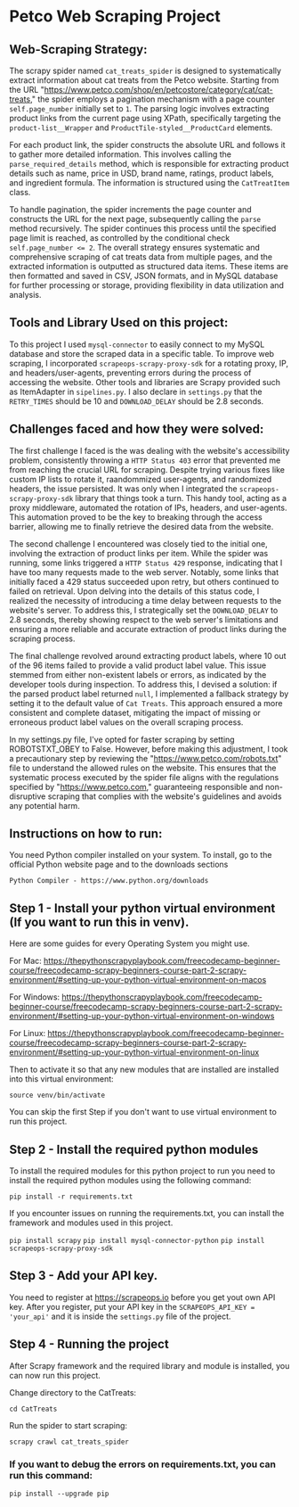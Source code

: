 # Petco Web Scraping Project

## Web-Scraping Strategy: 

The scrapy spider named `cat_treats_spider` is designed to systematically extract information about cat treats from the Petco website. Starting from the URL "https://www.petco.com/shop/en/petcostore/category/cat/cat-treats," the spider employs a pagination mechanism with a page counter `self.page_number` initially set to `1`. The parsing logic involves extracting product links from the current page using XPath, specifically targeting the `product-list__Wrapper` and `ProductTile-styled__ProductCard` elements.

For each product link, the spider constructs the absolute URL and follows it to gather more detailed information. This involves calling the `parse_required_details` method, which is responsible for extracting product details such as name, price in USD, brand name, ratings, product labels, and ingredient formula. The information is structured using the `CatTreatItem` class.

To handle pagination, the spider increments the page counter and constructs the URL for the next page, subsequently calling the `parse` method recursively. The spider continues this process until the specified page limit is reached, as controlled by the conditional check `self.page_number <= 2`. The overall strategy ensures systematic and comprehensive scraping of cat treats data from multiple pages, and the extracted information is outputted as structured data items. These items are then formatted and saved in CSV, JSON formats, and in MySQL database for further processing or storage, providing flexibility in data utilization and analysis.

## Tools and Library Used on this project: 

To this project I used `mysql-connector` to easily connect to my MySQL database and store the scraped data in a specific table. To improve web scraping, I incorporated `scrapeops-scrapy-proxy-sdk` for a rotating proxy, IP, and headers/user-agents, preventing errors during the process of accessing the website. Other tools and libraries are Scrapy provided such as ItemAdapter in `sipelines.py`. I also declare in `settings.py` that the `RETRY_TIMES` should be 10 and `DOWNLOAD_DELAY` should be 2.8 seconds. 

## Challenges faced and how they were solved: 

The first challenge I faced is the was dealing with the website's accessibility problem, consistently throwing a `HTTP Status 403` error that prevented me from reaching the crucial URL for scraping. Despite trying various fixes like custom IP lists to rotate it, raandommized user-agents, and randomized headers, the issue persisted. It was only when I integrated the `scrapeops-scrapy-proxy-sdk` library that things took a turn. This handy tool, acting as a proxy middleware, automated the rotation of IPs, headers, and user-agents. This automation proved to be the key to breaking through the access barrier, allowing me to finally retrieve the desired data from the website.

The second challenge I encountered was closely tied to the initial one, involving the extraction of product links per item. While the spider was running, some links triggered a `HTTP Status 429` response, indicating that I have too many requests made to the web server. Notably, some links that initially faced a 429 status succeeded upon retry, but others continued to failed on retrieval. Upon delving into the details of this status code, I realized the necessity of introducing a time delay between requests to the website's server. To address this, I strategically set the `DOWNLOAD_DELAY` to 2.8 seconds, thereby showing respect to the web server's limitations and ensuring a more reliable and accurate extraction of product links during the scraping process.

The final challenge revolved around extracting product labels, where 10 out of the 96 items failed to provide a valid product label value. This issue stemmed from either non-existent labels or errors, as indicated by the developer tools during inspection. To address this, I devised a solution: if the parsed product label returned `null`, I implemented a fallback strategy by setting it to the default value of `Cat Treats`. This approach ensured a more consistent and complete dataset, mitigating the impact of missing or erroneous product label values on the overall scraping process.

In my settings.py file, I've opted for faster scraping by setting ROBOTSTXT_OBEY to False. However, before making this adjustment, I took a precautionary step by reviewing the "https://www.petco.com/robots.txt" file to understand the allowed rules on the website. This ensures that the systematic process executed by the spider file aligns with the regulations specified by "https://www.petco.com," guaranteeing responsible and non-disruptive scraping that complies with the website's guidelines and avoids any potential harm.


## Instructions on how to run: 
You need Python compiler installed on your system. To install, go to the official Python website page and to the downloads sections 

`Python Compiler - https://www.python.org/downloads`

## Step 1 - Install your python virtual environment (If you want to run this in venv).
Here are some guides for every Operating System you might use. 

For Mac: https://thepythonscrapyplaybook.com/freecodecamp-beginner-course/freecodecamp-scrapy-beginners-course-part-2-scrapy-environment/#setting-up-your-python-virtual-environment-on-macos

For Windows: https://thepythonscrapyplaybook.com/freecodecamp-beginner-course/freecodecamp-scrapy-beginners-course-part-2-scrapy-environment/#setting-up-your-python-virtual-environment-on-windows

For Linux: https://thepythonscrapyplaybook.com/freecodecamp-beginner-course/freecodecamp-scrapy-beginners-course-part-2-scrapy-environment/#setting-up-your-python-virtual-environment-on-linux

Then to activate it so that any new modules that are installed are installed into this virtual environment:

`source venv/bin/activate`

You can skip the first Step if you don't want to use virtual environment to run this project. 

## Step 2 - Install the required python modules
To install the required modules for this python project to run you need to install the required python modules using the following command:

`pip install -r requirements.txt`

If you encounter issues on running the requirements.txt, you can install the framework and modules used in this project. 

`pip install scrapy`
`pip install mysql-connector-python`
`pip install scrapeops-scrapy-proxy-sdk`

## Step 3 - Add your API key.
You need to register at https://scrapeops.io before you get yout own API key. 
After you register, put your API key in the `SCRAPEOPS_API_KEY = 'your_api'` and it is inside the `settings.py` file of the project. 

## Step 4 - Running the project 
After Scrapy framework and the required library and module is installed, you can now run this project. 

Change directory to the CatTreats:

`cd CatTreats`

Run the spider to start scraping: 

`scrapy crawl cat_treats_spider`

### If you want to debug the errors on requirements.txt, you can run this command: 

`pip install --upgrade pip`










